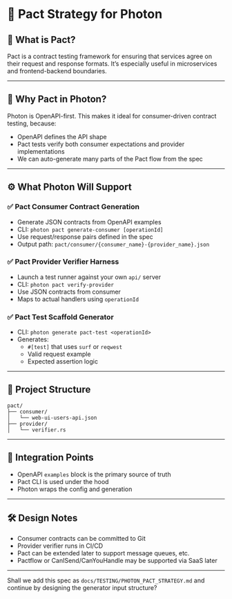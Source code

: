 # 🔬 Pact Strategy for Photon

## 🧭 What is Pact?

Pact is a contract testing framework for ensuring that services agree on their request and response formats. It’s especially useful in microservices and frontend-backend boundaries.

---

## 🎯 Why Pact in Photon?

Photon is OpenAPI-first. This makes it ideal for consumer-driven contract testing, because:

- OpenAPI defines the API shape
- Pact tests verify both consumer expectations and provider implementations
- We can auto-generate many parts of the Pact flow from the spec

---

## ⚙️ What Photon Will Support

### ✅ Pact Consumer Contract Generation

- Generate JSON contracts from OpenAPI examples
- CLI: `photon pact generate-consumer [operationId]`
- Use request/response pairs defined in the spec
- Output path: `pact/consumer/{consumer_name}-{provider_name}.json`

### ✅ Pact Provider Verifier Harness

- Launch a test runner against your own `api/` server
- CLI: `photon pact verify-provider`
- Use JSON contracts from consumer
- Maps to actual handlers using `operationId`

### ✅ Pact Test Scaffold Generator

- CLI: `photon generate pact-test <operationId>`
- Generates:
    - `#[test]` that uses `surf` or `reqwest`
    - Valid request example
    - Expected assertion logic

---

## 📁 Project Structure

```plaintext
pact/
├── consumer/
│   └── web-ui-users-api.json
├── provider/
│   └── verifier.rs
```

---

## 🧩 Integration Points

- OpenAPI `examples` block is the primary source of truth
- Pact CLI is used under the hood
- Photon wraps the config and generation

---

## 🛠️ Design Notes

- Consumer contracts can be committed to Git
- Provider verifier runs in CI/CD
- Pact can be extended later to support message queues, etc.
- Pactflow or CanISend/CanYouHandle may be supported via SaaS later

---

Shall we add this spec as `docs/TESTING/PHOTON_PACT_STRATEGY.md` and continue by designing the generator input structure?
